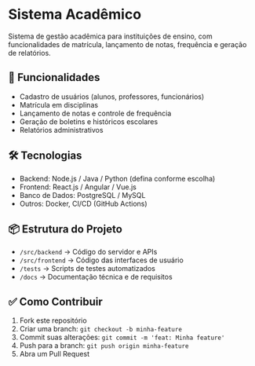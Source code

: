 # Sistema Acadêmico

Sistema de gestão acadêmica para instituições de ensino, com funcionalidades de matrícula, lançamento de notas, frequência e geração de relatórios.

## 🚀 Funcionalidades

- Cadastro de usuários (alunos, professores, funcionários)
- Matrícula em disciplinas
- Lançamento de notas e controle de frequência
- Geração de boletins e históricos escolares
- Relatórios administrativos

## 🛠️ Tecnologias

- Backend: Node.js / Java / Python (defina conforme escolha)
- Frontend: React.js / Angular / Vue.js
- Banco de Dados: PostgreSQL / MySQL
- Outros: Docker, CI/CD (GitHub Actions)

## 📦 Estrutura do Projeto

- `/src/backend` → Código do servidor e APIs
- `/src/frontend` → Código das interfaces de usuário
- `/tests` → Scripts de testes automatizados
- `/docs` → Documentação técnica e de requisitos

## ✅ Como Contribuir

1. Fork este repositório
2. Criar uma branch: `git checkout -b minha-feature`
3. Commit suas alterações: `git commit -m 'feat: Minha feature'`
4. Push para a branch: `git push origin minha-feature`
5. Abra um Pull Request




